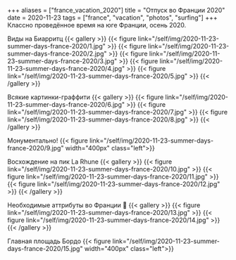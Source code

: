 +++
aliases = ["france_vacation_2020"]
title = "Отпуск во Франции 2020"
date = 2020-11-23
tags = ["france", "vacation", "photos", "surfing"]
+++
Классно проведённое время на юге Франции, осень 2020.

Виды на Биарритц
{{< gallery >}}
{{< figure link="/self/img/2020-11-23-summer-days-france-2020/1.jpg" >}}
{{< figure link="/self/img/2020-11-23-summer-days-france-2020/2.jpg" >}}
{{< figure link="/self/img/2020-11-23-summer-days-france-2020/3.jpg" >}}
{{< figure link="/self/img/2020-11-23-summer-days-france-2020/4.jpg" >}}
{{< figure link="/self/img/2020-11-23-summer-days-france-2020/5.jpg" >}}
{{< /gallery >}}

Всякие картинки-граффити
{{< gallery >}}
{{< figure link="/self/img/2020-11-23-summer-days-france-2020/6.jpg" >}}
{{< figure link="/self/img/2020-11-23-summer-days-france-2020/7.jpg" >}}
{{< figure link="/self/img/2020-11-23-summer-days-france-2020/8.jpg" >}}
{{< /gallery >}}

Монументально!
{{< figure link="/self/img/2020-11-23-summer-days-france-2020/9.jpg" width="400px" class="left">}}

Восхождение на пик La Rhune
{{< gallery >}}
{{< figure link="/self/img/2020-11-23-summer-days-france-2020/10.jpg" >}}
{{< figure link="/self/img/2020-11-23-summer-days-france-2020/11.jpg" >}}
{{< figure link="/self/img/2020-11-23-summer-days-france-2020/12.jpg" >}}
{{< /gallery >}}

Необходимые аттрибуты во Франции &#129322;
{{< gallery >}}
{{< figure link="/self/img/2020-11-23-summer-days-france-2020/13.jpg" >}}
{{< figure link="/self/img/2020-11-23-summer-days-france-2020/14.jpg" >}}
{{< /gallery >}}

Главная площадь Бордо
{{< figure link="/self/img/2020-11-23-summer-days-france-2020/15.jpg" width="400px" class="left">}}